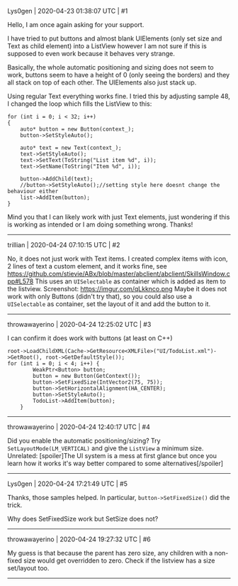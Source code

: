 Lys0gen | 2020-04-23 01:38:07 UTC | #1

Hello, I am once again asking for your support.

I have tried to put buttons and almost blank UIElements (only set size and Text as child element) into a ListView however I am not sure if this is supposed to even work because it behaves very strange.

Basically, the whole automatic positioning and sizing does not seem to work, buttons seem to have a height of 0 (only seeing the borders) and they all stack on top of each other. The UIElements also just stack up.

Using regular Text everything works fine. I tried this by adjusting sample 48, I changed the loop which fills the ListView to this:

    for (int i = 0; i < 32; i++)
    {
        auto* button = new Button(context_);
        button->SetStyleAuto();

        auto* text = new Text(context_);
        text->SetStyleAuto();
        text->SetText(ToString("List item %d", i));
        text->SetName(ToString("Item %d", i));

        button->AddChild(text);
        //button->SetStyleAuto();//setting style here doesnt change the behaviour either
        list->AddItem(button);
    }   


Mind you that I can likely work with just Text elements, just wondering if this is working as intended or I am doing something wrong.
Thanks!

-------------------------

trillian | 2020-04-24 07:10:15 UTC | #2

No, it does not just work with Text items. I created complex items with icon, 2 lines of text a custom element, and it works fine, see https://github.com/stievie/ABx/blob/master/abclient/abclient/SkillsWindow.cpp#L578
This uses an `UISelectable` as container which is added as item to the listview.
Screenshot: https://imgur.com/qLkknco.png
Maybe it does not work with only Buttons (didn't try that), so you could also use a `UISelectable` as container, set the layout of it and add the button to it.

-------------------------

throwawayerino | 2020-04-24 12:25:02 UTC | #3

I can confirm it does work with buttons (at least on C++)
```
root->LoadChildXML(Cache->GetResource<XMLFile>("UI/TodoList.xml")->GetRoot(), root->GetDefaultStyle());
for (int i = 0; i < 4; i++) {
		WeakPtr<Button> button;
		button = new Button(GetContext());
		button->SetFixedSize(IntVector2(75, 75));
		button->SetHorizontalAlignment(HA_CENTER);
		button->SetStyleAuto();
		TodoList->AddItem(button);
	}
```

-------------------------

throwawayerino | 2020-04-24 12:40:17 UTC | #4

Did you enable the automatic positioning/sizing? Try `SetLayoutMode(LM_VERTICAL)` and give the `ListView` a minimum size.
Unrelated:
[spoiler]The UI system is a mess at first glance but once you learn how it works it's way better compared to some alternatives[/spoiler]

-------------------------

Lys0gen | 2020-04-24 17:21:49 UTC | #5

Thanks, those samples helped. In particular, ```button->SetFixedSize()``` did the trick.

Why does SetFixedSize work but SetSize does not?

-------------------------

throwawayerino | 2020-04-24 19:27:32 UTC | #6

My guess is that because the parent has zero size, any children with a non-fixed size would get overridden to zero. Check if the listview has a size set/layout too.

-------------------------


